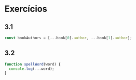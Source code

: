 # Exercícios

## 3.1
```javascript
const bookAuthors = [...book[0].author, ...book[1].author];
```

## 3.2
```javascript
function spellWord(word) {
  console.log(...word);
}
```

